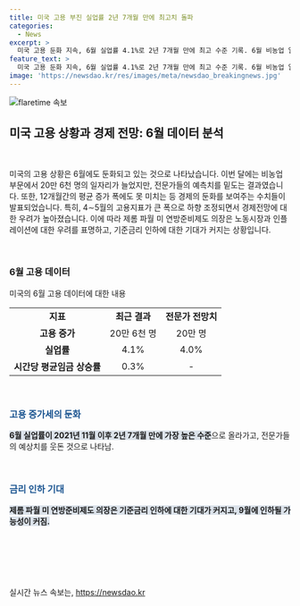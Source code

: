 ```yaml
---
title: 미국 고용 부진 실업률 2년 7개월 만에 최고치 돌파
categories:
  - News
excerpt: >
  미국 고용 둔화 지속, 6월 실업률 4.1%로 2년 7개월 만에 최고 수준 기록. 6월 비농업 일자리 20만 6천 명 증가로 전문가 전망치 웃돌았지만, 12개월평균인 22만 명에 미달. 4∼5월 고용지표도 대폭 하향조정, 시장 전망과 부합하는 시간당 평균임금 상승률은 호조. 이에 제롬 파월 미 연방준비제도 의장은 기준금리 인하 필요성 강조하며, 시카고상품거래소의 금리선물 시장에서 9월 인하 가능성 대두.
feature_text: >
  미국 고용 둔화 지속, 6월 실업률 4.1%로 2년 7개월 만에 최고 수준 기록. 6월 비농업 일자리 20만 6천 명 증가로 전문가 전망치 웃돌았지만, 12개월평균인 22만 명에 미달. 4∼5월 고용지표도 대폭 하향조정, 시장 전망과 부합하는 시간당 평균임금 상승률은 호조. 이에 제롬 파월 미 연방준비제도 의장은 기준금리 인하 필요성 강조하며, 시카고상품거래소의 금리선물 시장에서 9월 인하 가능성 대두.
image: 'https://newsdao.kr/res/images/meta/newsdao_breakingnews.jpg'
---
```


<p><img src="https://newsdao.kr/res/images/meta/newsdao_breakingnews.jpg" alt="flaretime 속보" /></p>

<h2 data-ke-size="size26">미국 고용 상황과 경제 전망: 6월 데이터 분석</h2>

<p data-ke-size="size16">&nbsp;</p>

<p>미국의 고용 상황은 6월에도 둔화되고 있는 것으로 나타났습니다. 이번 달에는 비농업 부문에서 20만 6천 명의 일자리가 늘었지만, 전문가들의 예측치를 밑도는 결과였습니다. 또한, 12개월간의 평균 증가 폭에도 못 미치는 등 경제의 둔화를 보여주는 수치들이 발표되었습니다. 특히, 4∼5월의 고용지표가 큰 폭으로 하향 조정되면서 경제전망에 대한 우려가 높아졌습니다. 이에 따라 제롬 파월 미 연방준비제도 의장은 노동시장과 인플레이션에 대한 우려를 표명하고, 기준금리 인하에 대한 기대가 커지는 상황입니다.</p>

<p data-ke-size="size16">&nbsp;</p>

<h3>6월 고용 데이터</h3>

<p data-ke-size="size16">미국의 6월 고용 데이터에 대한 내용</p>

<table>
  <tr>
    <td style="text-align: center; height: 17px;"><b>지표</b></td>
    <td style="text-align: center; height: 17px;"><b>최근 결과</b></td>
    <td style="text-align: center; height: 17px;"><b>전문가 전망치</b></td>
  </tr>
  <tr>
    <td style="text-align: center; height: 17px;"><b>고용 증가</b></td>
    <td style="text-align: center; height: 17px;">20만 6천 명</td>
    <td style="text-align: center; height: 17px;">20만 명</td>
  </tr>
  <tr>
    <td style="text-align: center; height: 17px;"><b>실업률</b></td>
    <td style="text-align: center; height: 17px;">4.1%</td>
    <td style="text-align: center; height: 17px;">4.0%</td>
  </tr>
  <tr>
    <td style="text-align: center; height: 17px;"><b>시간당 평균임금 상승률</b></td>
    <td style="text-align: center; height: 17px;">0.3%</td>
    <td style="text-align: center; height: 17px;">-</td>
  </tr>
</table>

<p data-ke-size="size16">&nbsp;</p>

<h3><b><span style="color: #1a5490;">고용 증가세의 둔화</span></b></h3>

<p data-ke-size="size16"><b><span style="background-color: #21538527;">6월 실업률이 2021년 11월 이후 2년 7개월 만에 가장 높은 수준</span></b>으로 올라가고, 전문가들의 예상치를 웃돈 것으로 나타남.</p>

<p data-ke-size="size16">&nbsp;</p>

<h3><b><span style="color: #1a5490;">금리 인하 기대</span></b></h3>

<p data-ke-size="size16"><b><span style="background-color: #21538527;">제롬 파월 미 연방준비제도 의장은 기준금리 인하에 대한 기대가 커지고, 9월에 인하될 가능성이 커짐.</span></b></p>

<p data-ke-size="size16">&nbsp;</p>

<p data-ke-size="size16">&nbsp;</p>

<p data-ke-size="size16">&nbsp;</p>
실시간 뉴스 속보는, <a href="https://newsdao.kr" rel="dofollow">https://newsdao.kr</a>


